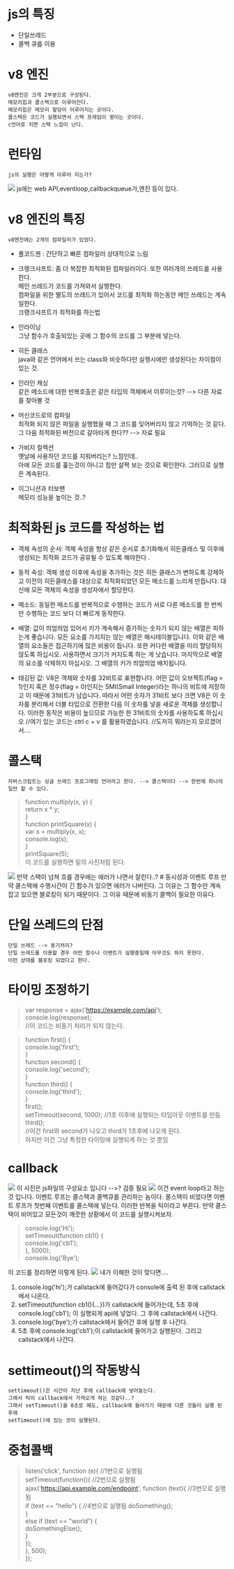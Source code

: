 # js의 특징
* 단일쓰레드
* 콜백 큐를 이용
# v8 엔진
    v8엔진은 크게 2부분으로 구성된다.  
    메모리힙과 콜스택으로 이루어진다.  
    메모리힙은 메모리 할당이 이루어지는 곳이다.  
    콜스택은 코드가 실행되면서 스택 프레임이 쌓이는 곳이다.   
    c언어로 치면 스택 느낌이 난다.  

# 런타임
    js의 실행은 어떻게 이루어 지는가?
<img src="https://cdn-images-1.medium.com/max/1000/1*i9nTlOSPH3q-sCd5-WHg-g.png">
    js에는 web API,eventloop,callbackqueue가,엔진 등이 있다.  

# v8 엔진의 특징
    v8엔진에는 2개의 컴파일러가 있었다.
* 풀코드젠 : 간단하고 빠른 컴파일러 상대적으로 느림  
* 크랭크샤프트: 좀 더 복잡한 최적화된 컴파일러이다.
    또한 여러개의 쓰레드를 사용한다.  
    메인 쓰레드가 코드를 가져와서 실행한다.  
    컴파일을 위한 별도의 쓰레드가 있어서 코드를 최적화 하는동안 메인 쓰레드는 계속 일한다.  
크랭크샤프트가 최적화를 하는법 

* 인라이닝  
    그냥 함수가 호출되있는 곳에 그 함수의 코드를 그 부분에 넣는다. 

* 히든 클래스  
    java와 같은 언어에서 쓰는 class와 비슷하다만 실행시에만 생성된다는 차이점이 있는 것.  

* 인라인 캐싱  
    같은 메소드에 대한 반복호출은 같은 타입의 객체에서 이루이는것? --> 다른 자료를 찾아볼 것  

* 머신코드로의 컴파일  
    최적화 되지 않은 파일을 실행했을 때 그 코드를 잊어버리지 않고 기억하는 것 같다.   
    그 다음 최적화된 버전으로 갈아타게 한다?? --> 자료 필요

* 가비지 컬렉션  
    옛날에 사용하던 코드를 지워버리는? 느낌인데..  
    아에 모든 코드를 훑는것이 아니고 힙만 살짝   보는 것으로 확인한다. 그러므로 실행은 계속된다.  

* 이그니션과 터보팬  
    메모리 성능을 높이는 것..?

# 최적화된 js 코드를 작성하는 법  
* 객체 속성의 순서: 객체 속성을 항상 같은 순서로 초기화해서 히든클래스 및 이후에 생성되는 최적화 코드가 공유될 수 있도록 해야한다 .  

* 동적 속성: 객체 생성 이후에 속성을 추가하는 것은 히든 클래스가 변하도록 강제하고 이전의 히든클래스를 대상으로 최적화되었던 모든 메소드를 느리게 만듭니다. 대신에 모든 객체의 속성을 생성자에서 할당한다.  

* 메소드: 동일한 메소드를 반복적으로 수행하는 코드가 서로 다른 메소드를 한 번씩만 수행하는 코드 보다 더 빠르게 동작한다.

* 배열: 값이 띄엄띄엄 있어서 키가 계속해서 증가하는 숫자가 되지 않는 배열은 피하는게 좋습니다. 모든 요소를 가지지는 않는 배열은 해시테이블입니다. 이와 같은 배열의 요소들은 접근하기에 많은 비용이 듭니다. 또한 커다란 배열을 미리 할당하지 않도록 하십시오. 사용하면서 크기가 커지도록 하는 게 낫습니다. 마지막으로 배열의 요소를 삭제하지 마십시오. 그 배열의 키가 띄엄띄엄 배치됩니다.

* 태깅된 값: V8은 객체와 숫자를 32비트로 표현합니다. 어떤 값이 오브젝트(flag = 1)인지 혹은 정수(flag = 0)인지는 SMI(Small Integer)라는 하나의 비트에 저장하고 이 때문에 31비트가 남습니다. 따라서 어떤 숫자가 31비트 보다 크면 V8은 이 숫자를 분리해서 더블 타입으로 전환한 다음 이 숫자를 넣을 새로운 객체를 생성합니다. 이러한 동작은 비용이 높으므로 가능한 한 31비트의 숫자를 사용하도록 하십시오
//여기 있는 코드는 ctrl c + v 를 활용하였습니다.
//도저히 뭐라는지 모르겠어서....

# 콜스택
    자바스크립트는 싱글 쓰레드 프로그래밍 언어라고 한다. --> 콜스택이다 --> 한번에 하나의 일만 할 수 있다.  
>function multiply(x, y) {    
    return x * y;    
}    
function printSquare(x) {    
    var s = multiply(x, x);    
    console.log(s);    
}    
printSquare(5);    
이 코드를 실행하면 밑의 사진처럼 된다.
<img src="https://cdn-images-1.medium.com/max/1000/1*1FL2WcODqRrK40rrzA5QQA.png">
만약 스택이 넘쳐 흐를 경우에는 에러가 나면서 잘린다..?  
# 동시성과 이벤트 루프
    만약 콜스택에 수행시간이 긴 함수가 있으면 에러가 나버린다.  
    그 이유는 그 함수만 계속 잡고 있으면 블로킹이 되기 때문이다.  
    그 이유 때문에 비동기 콜백이 필요한 이유다.

# 단일 쓰레드의 단점
    단일 쓰레드 --> 동기처리?
    단일 쓰레드를 이용할 경우 어떤 함수나 이벤트가 실행중일때 아무것도 하지 못한다.  
    이런 상태를 블로킹 되었다고 한다.
# 타이밍 조정하기
> var response = ajax('https://example.com/api');
> console.log(response);  
    //이 코드는 비동기 처리가 되지 않는다.

> function first() {  
    console.log('first');  
}  
function second() {  
    console.log('second');  
}  
function third() {  
    console.log('third');  
}  
first();  
setTimeout(second, 1000); //1초 이후에 실행되는 타임아웃 이벤트를 만듬
third();  
    //이건 first와 second가 나오고 third가 1초후에 나오게 된다.  
하지만 이건 그냥 특정한 타이밍에 실행되게 하는 것 뿐임

# callback
<img src="https://cdn-images-1.medium.com/max/1000/1*FA9NGxNB6-v1oI2qGEtlRQ.png">
이 사진은 js파일의 구성요소 입니다     -->? 검증 필요  
<img src="https://cdn-images-1.medium.com/max/1000/1*KGBiAxjeD9JT2j6KDo0zUg.png">
이건 event loop라고 하는 것 입니다. 이벤트 루프는 콜스택과 콜백큐를 관리하는 놈이다.  
콜스택이 비었다면 이벤트 루프가 첫번째 이벤트를 콜스택에 넣는다.  
이러한 반복을 틱이라고 부른다.
만약 콜스택이 비어있고 모든것이 깨끗한 상황에서 이 코드를 실행시켜보자.

> console.log('Hi');  
setTimeout(function cb1() {   
    console.log('cb1');  
}, 5000);  
console.log('Bye');  

이 코드를 정리하면 이렇게 된다.
<img src="https://cdn-images-1.medium.com/max/1000/1*TozSrkk92l8ho6d8JxqF_w.gif">
    내가 이해한 것이 맞다면....   
1. console.log('hi');가 callstack에 들어갔다가 console에 출력 된 후에 callstack에서 나온다.  
2. setTimeout(function cb1(){...})가 callstack에 들어가는데, 5초 후에   console.log('cb1'); 이 실행되게 api에 넣었다. 그 후에 callstack에서 나간다.
3. console.log('bye');가 callstack에서 들어간 후에 실행 후 나간다.
4. 5초 후에 console.log('cb1');이 callstack에 들어가고 실행된다. 그리고 callstack에서 나간다.
# settimeout()의 작동방식
    settimeout()은 시간이 지난 후에 callback에 넣어놓는다.
    그래서 틱이 callback에서 가져오게 하는 것같다..?
    그래서 setTimeout()을 0초로 해도, callback에 들어가기 때문에 다른 것들이 실행 된 후에 
    setTimeout()에 있는 것이 실행된다.

# 중첩콜백
>listen('click', function (e){  //1번으로 실행됨  
    setTimeout(function(){  //2번으로 실행됨  
        ajax('https://api.example.com/endpoint', function (text){ //3번으로 실행됨  
            if (text == "hello") {  //4번으로 실행됨
	        doSomething();  
	    }   
	    else if (text == "world") {  
	        doSomethingElse();  
            }  
        });  
    }, 500);  
    });  
  


   


